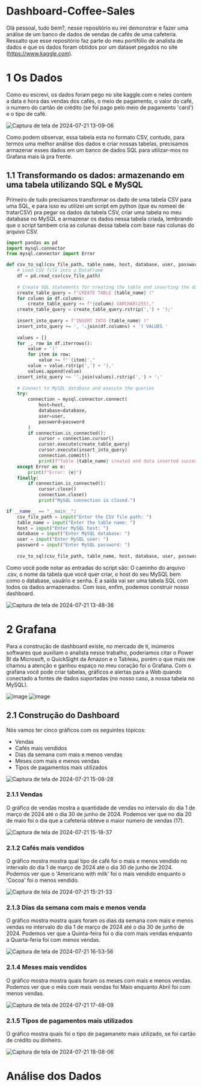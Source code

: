 # Dashboard-Coffee-Sales
Olá pessoal, tudo bem?, nesse repositório eu irei demonstrar e fazer uma análise de um banco de dados de vendas de cafés de uma cafeteria. Ressalto que esse repositório faz parte do meu portifólio de analista de dados e que os dados foram obtidos por um dataset pegados no site (https://www.kaggle.com).

# 1 Os Dados

Como eu escrevi, os dados foram pego no site kaggle.com e neles contem a data e hora das vendas dos cafés, o meio de pagamento, o valor do café, o numero do cartão de crédito (se foi pago pelo meio de pagamento 'card') e o tipo de café.

![Captura de tela de 2024-07-21 13-09-06](https://github.com/user-attachments/assets/17da8056-0d84-4e99-b62e-21a9c282a65d)

Como podem observar, essa tabela esta no formato CSV, contudo, para termos uma melhor análise dos dados e criar nossas tabelas, precisamos armazenar esses dados em um banco de dados SQL para utilizar-mos no Grafana mais lá pra frente.

## 1.1 Transformando os dados: armazenando em uma tabela utilizando SQL e MySQL

Primeiro de tudo precisamos transformar os dado de uma tabela CSV para uma SQL, e para isso eu utilizei um script em python (que eu nomeei de tratarCSV) pra pegar os dados da tabela CSV, criar uma tabela no meu database no MySQL e armazenar os dados nessa tabela criada, lembrando que o script tambem cria as colunas dessa tabela com base nas colunas do arquivo CSV.
``` python
import pandas as pd
import mysql.connector
from mysql.connector import Error

def csv_to_sql(csv_file_path, table_name, host, database, user, password):
    # Load CSV file into a DataFrame
    df = pd.read_csv(csv_file_path)
    
    # Create SQL statements for creating the table and inserting the data
    create_table_query = f"CREATE TABLE {table_name} ("
    for column in df.columns:
        create_table_query += f"{column} VARCHAR(255),"
    create_table_query = create_table_query.rstrip(',') + ');'
    
    insert_into_query = f"INSERT INTO {table_name} ("
    insert_into_query += ', '.join(df.columns) + ') VALUES '
    
    values = []
    for _, row in df.iterrows():
        value = '('
        for item in row:
            value += f"'{item}',"
        value = value.rstrip(',') + '),'
        values.append(value)
    insert_into_query += ''.join(values).rstrip(',') + ';'
    
    # Connect to MySQL database and execute the queries
    try:
        connection = mysql.connector.connect(
            host=host,
            database=database,
            user=user,
            password=password
        )
        if connection.is_connected():
            cursor = connection.cursor()
            cursor.execute(create_table_query)
            cursor.execute(insert_into_query)
            connection.commit()
            print(f"Table {table_name} created and data inserted successfully.")
    except Error as e:
        print(f"Error: {e}")
    finally:
        if connection.is_connected():
            cursor.close()
            connection.close()
            print("MySQL connection is closed.")

if __name__ == "__main__":
    csv_file_path = input("Enter the CSV file path: ")
    table_name = input("Enter the table name: ")
    host = input("Enter MySQL host: ")
    database = input("Enter MySQL database: ")
    user = input("Enter MySQL user: ")
    password = input("Enter MySQL password: ")
    
    csv_to_sql(csv_file_path, table_name, host, database, user, password)

``` 
Como você pode notar as entradas do script são: O caminho do arquivo .csv, o nome da tabela que você quer criar, o host do seu MySQL bem como o database, usuário e senha. E a saída vai ser uma tabela SQL com todos os dados armazenados. Com isso, enfim, podemos construir nosso dashboard.

![Captura de tela de 2024-07-21 13-48-36](https://github.com/user-attachments/assets/c8386329-240a-4e57-a485-fc010933c702)

# 2 Grafana
Para a construção de dashboard existe, no mercado de ti, inúmeros softwares que auxiliam o analista nesse trabalho, poderíamos citar o Power BI da Microsoft, o QuickSight da Amazon e o Tableau, porém o que mais me chamou a atenção e ganhou espaço no meu coração foi o Grafana.
Com o grafana você pode criar tabelas, gráficos e alertas para a Web quando conectado a fontes de dados suportadas (no nosso caso, a nossa tabela no MySQL).

![image](https://github.com/user-attachments/assets/ad69a4cf-b3b5-44af-91c2-449089990434) ![image](https://github.com/user-attachments/assets/ae9d47d4-580f-4af1-a95b-5bcee6d039a9)

## 2.1 Construção do Dashboard

Nós vamos ter cinco gráficos com os seguintes tópicos:
- Vendas
- Cafés mais vendidos
- Dias da semana com mais e menos vendas
- Meses com mais e menos vendas
- Tipos de pagamentos mais utilizados

![Captura de tela de 2024-07-21 15-08-28](https://github.com/user-attachments/assets/6c9c03f5-5f07-44fc-a188-035a6d7a6787)

### 2.1.1 Vendas
O gráfico de vendas mostra a quantidade de vendas no intervalo do dia 1 de março de 2024 até o dia 30 de junho de 2024. Podemos ver que no dia 20 de maio foi o dia que a cafeteria obteve o maior número de vendas (17).

![Captura de tela de 2024-07-21 15-18-37](https://github.com/user-attachments/assets/724702da-e607-4e98-81f1-0e675ea34a73)

### 2.1.2 Cafés mais vendidos
O gráfico mostra mostra qual tipo de café foi o mais e menos vendido no intervalo do dia 1 de março de 2024 até o dia 30 de junho de 2024. Podemos ver que o 'Americano with milk' foi o mais vendido enquanto o 'Cocoa' foi o menos vendido.

![Captura de tela de 2024-07-21 15-21-33](https://github.com/user-attachments/assets/3a1d9e9f-8277-4058-93a0-b711567b344d)

### 2.1.3 Dias da semana com mais e menos venda
O gráfico mostra mostra quais foram os dias da semana com mais e menos vendas no intervalo do dia 1 de março de 2024 até o dia 30 de junho de 2024. Podemos ver que a Quinta-feira foi o  dia com mais vendas enquanto a Quarta-feria foi com menos vendas.

![Captura de tela de 2024-07-21 16-53-56](https://github.com/user-attachments/assets/ede3c866-ac61-4d73-898e-c1337eb710d2)

### 2.1.4 Meses mais vendidos
O gráfico mostra mostra quais foram os meses com mais e menos vendas. Podemos ver que o mês com mais vendas foi Maio enquanto Abril foi com menos vendas.

![Captura de tela de 2024-07-21 17-48-09](https://github.com/user-attachments/assets/0faa8def-f6eb-4be7-b3e4-955268ab387b)

### 2.1.5 Tipos de pagamentos mais utilizados
O gráfico mostra quais foi o tipo de pagamaneto mais utilizado, se foi cartão de crédito ou dinheiro.

![Captura de tela de 2024-07-21 18-08-06](https://github.com/user-attachments/assets/994e7f05-32d1-4b4d-8331-2fc4797ee56d)

# Análise dos Dados

